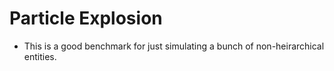 # Particle Explosion

- This is a good benchmark for just simulating a bunch of non-heirarchical entities.